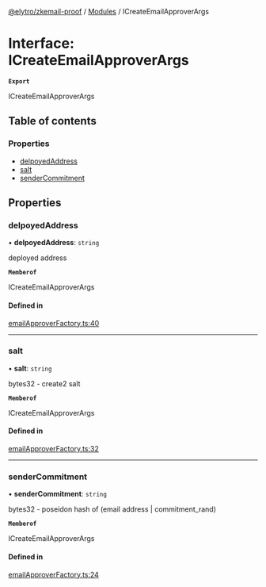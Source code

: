 [@elytro/zkemail-proof](../README.md) / [Modules](../modules.md) / ICreateEmailApproverArgs

# Interface: ICreateEmailApproverArgs

**`Export`**

ICreateEmailApproverArgs

## Table of contents

### Properties

- [delpoyedAddress](ICreateEmailApproverArgs.md#delpoyedaddress)
- [salt](ICreateEmailApproverArgs.md#salt)
- [senderCommitment](ICreateEmailApproverArgs.md#sendercommitment)

## Properties

### delpoyedAddress

• **delpoyedAddress**: `string`

deployed address

**`Memberof`**

ICreateEmailApproverArgs

#### Defined in

[emailApproverFactory.ts:40](https://github.com/SoulWallet/elytro-wallet-lib/blob/179e9ead428fdbe246d2e7c57356d8786d712066/packages/zkemailproof/src/emailApproverFactory.ts#L40)

___

### salt

• **salt**: `string`

bytes32 - create2 salt

**`Memberof`**

ICreateEmailApproverArgs

#### Defined in

[emailApproverFactory.ts:32](https://github.com/SoulWallet/elytro-wallet-lib/blob/179e9ead428fdbe246d2e7c57356d8786d712066/packages/zkemailproof/src/emailApproverFactory.ts#L32)

___

### senderCommitment

• **senderCommitment**: `string`

bytes32 - poseidon hash of (email address | commitment_rand)

**`Memberof`**

ICreateEmailApproverArgs

#### Defined in

[emailApproverFactory.ts:24](https://github.com/SoulWallet/elytro-wallet-lib/blob/179e9ead428fdbe246d2e7c57356d8786d712066/packages/zkemailproof/src/emailApproverFactory.ts#L24)
